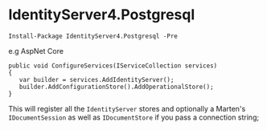 # IdentityServer4.Postgresql

`Install-Package IdentityServer4.Postgresql -Pre`

e.g AspNet Core
```
public void ConfigureServices(IServiceCollection services)
{
   var builder = services.AddIdentityServer();
   builder.AddConfigurationStore().AddOperationalStore();
}
 ```
 This will register all the `IdentityServer` stores and optionally a Marten's `IDocumentSession` as well as `IDocumentStore` if you pass a connection string;
 
